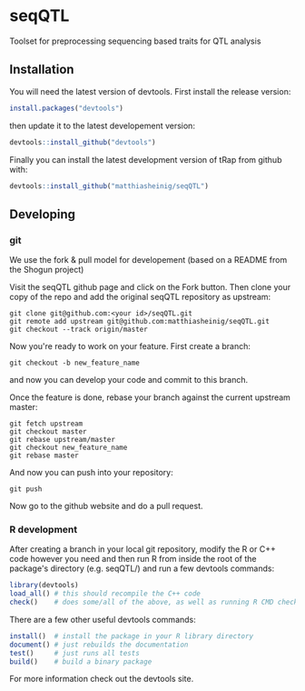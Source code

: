 # seqQTL
Toolset for preprocessing sequencing based traits for QTL analysis

## Installation

You will need the latest version of devtools. First install the release version:

```R
install.packages("devtools")
```

then update it to the latest developement version:

```R
devtools::install_github("devtools")
```

Finally you can install the latest development version of tRap from github with:

```R
devtools::install_github("matthiasheinig/seqQTL")
```

## Developing

### git

We use the fork & pull model for developement (based on a README from the Shogun project)

Visit the seqQTL github page and click on the Fork button. Then clone your copy of the repo and add the original seqQTL repository as upstream:

```
git clone git@github.com:<your id>/seqQTL.git
git remote add upstream git@github.com:matthiasheinig/seqQTL.git
git checkout --track origin/master
```

Now you're ready to work on your feature. First create a branch:

```
git checkout -b new_feature_name
```

and now you can develop your code and commit to this branch.

Once the feature is done, rebase your branch against the current upstream master:

```
git fetch upstream
git checkout master
git rebase upstream/master
git checkout new_feature_name
git rebase master
```

And now you can push into your repository:

```
git push
```

Now go to the github website and do a pull request.

### R development

After creating a branch in your local git repository, modify the R or C++ code however you need and then run R from inside the root of the package's directory (e.g. seqQTL/) and run a few devtools commands:

```R
library(devtools)
load_all() # this should recompile the C++ code
check()    # does some/all of the above, as well as running R CMD check
```

There are a few other useful devtools commands:

```R
install()  # install the package in your R library directory
document() # just rebuilds the documentation
test()     # just runs all tests
build()    # build a binary package
```

For more information check out the devtools site.